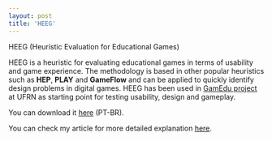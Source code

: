 ```yaml
---
layout: post
title: 'HEEG'
---
```


HEEG (Heuristic Evaluation for Educational Games)  
  
HEEG is a heuristic for evaluating educational games in terms of usability and game experience. The methodology is based in other popular heuristics such as **HEP**, **PLAY** and **GameFlow** and can be applied to quickly identify design problems in digital games. HEEG has been used in [GamEdu project](http://gamedu.net) at UFRN as starting point for testing usability, design and gameplay.  
  
  
You can download it [here](https://www.dropbox.com/s/oa2994znbaklmev/HEEG.pdf?dl=0) (PT-BR).  
  
You can check my article for more detailed explanation [here](http://sbgames.org/sbgames2015/anaispdf/computacao-short/147521.pdf).  
  